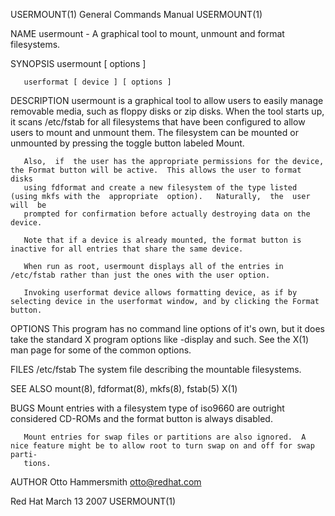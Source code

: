 USERMOUNT(1)                                                  General Commands Manual                                                 USERMOUNT(1)

NAME
       usermount - A graphical tool to mount, unmount and format filesystems.

SYNOPSIS
       usermount [ options ]

       userformat [ device ] [ options ]

DESCRIPTION
       usermount is a graphical tool to allow users to easily manage removable media, such as floppy disks or zip disks.  When the tool starts up,
       it scans /etc/fstab for all filesystems that have been configured to allow users to mount and unmount them.  The filesystem can be  mounted
       or unmounted by pressing the toggle button labeled Mount.

       Also,  if  the user has the appropriate permissions for the device, the Format button will be active.  This allows the user to format disks
       using fdformat and create a new filesystem of the type listed (using mkfs with the  appropriate  option).   Naturally,  the  user  will  be
       prompted for confirmation before actually destroying data on the device.

       Note that if a device is already mounted, the format button is inactive for all entries that share the same device.

       When run as root, usermount displays all of the entries in /etc/fstab rather than just the ones with the user option.

       Invoking userformat device allows formatting device, as if by selecting device in the userformat window, and by clicking the Format button.

OPTIONS
       This program has no command line options of it's own, but it does take the standard X program options like -display and such.  See the X(1)
       man page for some of the common options.

FILES
       /etc/fstab               The system file describing the mountable filesystems.

SEE ALSO
       mount(8), fdformat(8), mkfs(8), fstab(5) X(1)

BUGS
       Mount entries with a filesystem type of iso9660 are outright considered CD-ROMs and the format button is always disabled.

       Mount entries for swap files or partitions are also ignored.  A nice feature might be to allow root to turn swap on and off for swap parti‐
       tions.

AUTHOR
       Otto Hammersmith <otto@redhat.com>

Red Hat                                                            March 13 2007                                                      USERMOUNT(1)
